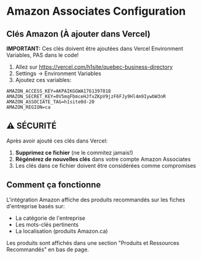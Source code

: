 # Amazon Associates Configuration

## Clés Amazon (À ajouter dans Vercel)

**IMPORTANT:** Ces clés doivent être ajoutées dans Vercel Environment Variables, PAS dans le code!

1. Allez sur https://vercel.com/h1site/quebec-business-directory
2. Settings → Environment Variables
3. Ajoutez ces variables:

```
AMAZON_ACCESS_KEY=AKPAIKGGWA1761397818
AMAZON_SECRET_KEY=0V5mqFbmceHJfxZKpV9jzF6FJy9Hl4m9IywbW3nR
AMAZON_ASSOCIATE_TAG=h1site0d-20
AMAZON_REGION=ca
```

## ⚠️ SÉCURITÉ

Après avoir ajouté ces clés dans Vercel:

1. **Supprimez ce fichier** (ne le commitez jamais!)
2. **Régénérez de nouvelles clés** dans votre compte Amazon Associates
3. Les clés dans ce fichier doivent être considérées comme compromises

## Comment ça fonctionne

L'intégration Amazon affiche des produits recommandés sur les fiches d'entreprise basés sur:
- La catégorie de l'entreprise
- Les mots-clés pertinents
- La localisation (produits Amazon.ca)

Les produits sont affichés dans une section "Produits et Ressources Recommandés" en bas de page.
